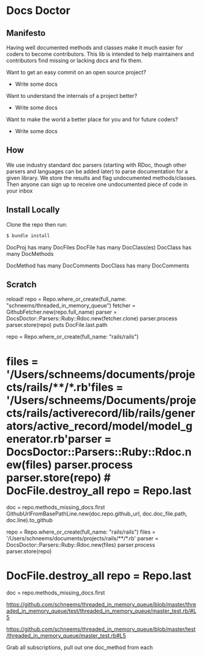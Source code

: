 # Docs Doctor

## Manifesto

Having well documented methods and classes make it much easier for coders to become contributors. This lib is intended to help maintainers and contributors find missing or lacking docs and fix them.

Want to get an easy commit on an open source project?

- Write some docs

Want to understand the internals of a project better?

- Write some docs

Want to make the world a better place for you and for future coders?

- Write some docs

## How

We use industry standard doc parsers (starting with RDoc, though other parsers and languages can be added later) to parse documentation for a given library. We store the results and flag undocumented methods/classes. Then anyone can sign up to receive one undocumented piece of code in your inbox

## Install Locally

Clone the repo then run:

```sh
$ bundle install
```



DocProj has many DocFiles
DocFile has many DocClass(es)
DocClass has many DocMethods

DocMethod has many DocComments
DocClass has many DocComments


## Scratch


reload!
repo    = Repo.where_or_create(full_name: "schneems/threaded_in_memory_queue")
fetcher = GithubFetcher.new(repo.full_name)
parser  = DocsDoctor::Parsers::Ruby::Rdoc.new(fetcher.clone)
parser.process
parser.store(repo)
puts DocFile.last.path


repo    = Repo.where_or_create(full_name: "rails/rails")
# files   = '/Users/schneems/documents/projects/rails/**/*.rb'files   = '/Users/schneems/Documents/projects/rails/activerecord/lib/rails/generators/active_record/model/model_generator.rb'parser  = DocsDoctor::Parsers::Ruby::Rdoc.new(files) parser.process parser.store(repo) # DocFile.destroy_all repo = Repo.last
doc  = repo.methods_missing_docs.first
GithubUrlFromBasePathLine.new(doc.repo.github_url, doc.doc_file.path, doc.line).to_github


repo    = Repo.where_or_create(full_name: "rails/rails")
files   = '/Users/schneems/documents/projects/rails/**/*.rb'
parser = DocsDoctor::Parsers::Ruby::Rdoc.new(files)
parser.process
parser.store(repo)

# DocFile.destroy_all repo = Repo.last
doc  = repo.methods_missing_docs.first


https://github.com/schneems/threaded_in_memory_queue/blob/master/threaded_in_memory_queue/test/threaded_in_memory_queue/master_test.rb/#L5

https://github.com/schneems/threaded_in_memory_queue/blob/master/test/threaded_in_memory_queue/master_test.rb#L5




Grab all subscriptions, pull out one doc_method from each
